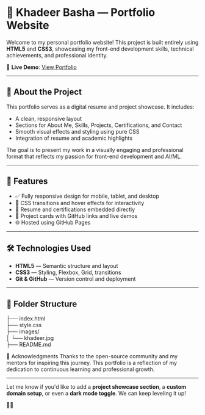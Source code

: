 # 💼 Khadeer Basha — Portfolio Website

Welcome to my personal portfolio website! This project is built entirely using **HTML5** and **CSS3**, showcasing my front-end development skills, technical achievements, and professional identity.

🔗 **Live Demo**: [View Portfolio](https://yourusername.github.io/khadeer-portfolio/)

---

## 📌 About the Project

This portfolio serves as a digital resume and project showcase. It includes:
- A clean, responsive layout
- Sections for About Me, Skills, Projects, Certifications, and Contact
- Smooth visual effects and styling using pure CSS
- Integration of resume and academic highlights

The goal is to present my work in a visually engaging and professional format that reflects my passion for front-end development and AI/ML.

---

## 🚀 Features

- ✅ Fully responsive design for mobile, tablet, and desktop
- 🎨 CSS transitions and hover effects for interactivity
- 📄 Resume and certifications embedded directly
- 🧠 Project cards with GitHub links and live demos
- 🌐 Hosted using GitHub Pages

---

## 🛠️ Technologies Used

- **HTML5** — Semantic structure and layout
- **CSS3** — Styling, Flexbox, Grid, transitions
- **Git & GitHub** — Version control and deployment

---

## 📁 Folder Structure

├── index.html  
├── style.css  
├── images/  
│   └── khadeer.jpg  
├── README.md  

🙌 Acknowledgments
Thanks to the open-source community and my mentors for inspiring this journey. This portfolio is a reflection of my dedication to continuous learning and professional growth.

---

Let me know if you'd like to add a **project showcase section**, a **custom domain setup**, or even a **dark mode toggle**. We can keep leveling it up!


